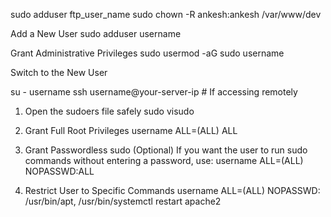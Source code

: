sudo adduser ftp_user_name
sudo chown -R ankesh:ankesh /var/www/dev


Add a New User
 sudo adduser username


Grant Administrative Privileges
 sudo usermod -aG sudo username

 Switch to the New User

su - username
ssh username@your-server-ip  # If accessing remotely

1. Open the sudoers file safely
sudo visudo
2. Grant Full Root Privileges
username ALL=(ALL) ALL
3. Grant Passwordless sudo (Optional)
If you want the user to run sudo commands without entering a password, use:
username ALL=(ALL) NOPASSWD:ALL

4. Restrict User to Specific Commands
username ALL=(ALL) NOPASSWD: /usr/bin/apt, /usr/bin/systemctl restart apache2







